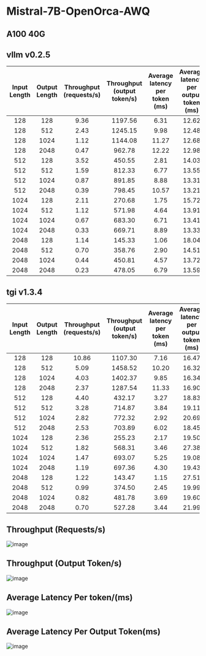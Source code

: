 # Mistral-7B-OpenOrca-AWQ

## A100 40G

## vllm v0.2.5

| Input Length | Output Length | Throughput (requests/s) | Throughput (output token/s) | Average latency per token (ms) | Average latency per output token (ms) |
| :----------: | :-----------: | :---------------------: | :-------------------------: | :----------------------------: | :-----------------------------------: |
|     128      |      128      |          9.36           |           1197.56           |              6.31              |                 12.62                 |
|     128      |      512      |          2.43           |           1245.15           |              9.98              |                 12.48                 |
|     128      |     1024      |          1.12           |           1144.08           |             11.27              |                 12.68                 |
|     128      |     2048      |          0.47           |           962.78            |             12.22              |                 12.98                 |
|     512      |      128      |          3.52           |           450.55            |              2.81              |                 14.03                 |
|     512      |      512      |          1.59           |           812.33            |              6.77              |                 13.55                 |
|     512      |     1024      |          0.87           |           891.85            |              8.88              |                 13.31                 |
|     512      |     2048      |          0.39           |           798.45            |             10.57              |                 13.21                 |
|     1024     |      128      |          2.11           |           270.68            |              1.75              |                 15.72                 |
|     1024     |      512      |          1.12           |           571.98            |              4.64              |                 13.91                 |
|     1024     |     1024      |          0.67           |           683.30            |              6.71              |                 13.41                 |
|     1024     |     2048      |          0.33           |           669.71            |              8.89              |                 13.33                 |
|     2048     |      128      |          1.14           |           145.33            |              1.06              |                 18.04                 |
|     2048     |      512      |          0.70           |           358.76            |              2.90              |                 14.51                 |
|     2048     |     1024      |          0.44           |           450.81            |              4.57              |                 13.72                 |
|     2048     |     2048      |          0.23           |           478.05            |              6.79              |                 13.59                 |

## tgi v1.3.4

| Input Length | Output Length | Throughput (requests/s) | Throughput (output token/s) | Average latency per token (ms) | Average latency per output token (ms) |
| :----------: | :-----------: | :---------------------: | :-------------------------: | :----------------------------: | :-----------------------------------: |
|     128      |      128      |          10.86          |           1107.30           |              7.16              |                 16.47                 |
|     128      |      512      |          5.09           |           1458.52           |             10.20              |                 16.32                 |
|     128      |     1024      |          4.03           |           1402.37           |              9.85              |                 16.34                 |
|     128      |     2048      |          2.37           |           1287.54           |             11.33              |                 16.90                 |
|     512      |      128      |          4.40           |           432.17            |              3.27              |                 18.83                 |
|     512      |      512      |          3.28           |           714.87            |              3.84              |                 19.11                 |
|     512      |     1024      |          2.82           |           772.32            |              2.92              |                 20.69                 |
|     512      |     2048      |          2.53           |           703.89            |              6.02              |                 18.45                 |
|     1024     |      128      |          2.36           |           255.23            |              2.17              |                 19.50                 |
|     1024     |      512      |          1.82           |           568.31            |              3.46              |                 27.38                 |
|     1024     |     1024      |          1.47           |           693.07            |              5.25              |                 19.08                 |
|     1024     |     2048      |          1.19           |           697.36            |              4.30              |                 19.43                 |
|     2048     |      128      |          1.22           |           143.47            |              1.15              |                 27.51                 |
|     2048     |      512      |          0.99           |           374.50            |              2.45              |                 19.99                 |
|     2048     |     1024      |          0.82           |           481.78            |              3.69              |                 19.60                 |
|     2048     |     2048      |          0.70           |           527.28            |              3.44              |                 21.99                 |


## Throughput (Requests/s)
![image](./throughput-req.png)
## Throughput (Output Token/s)
![image](./throughput-token-out.png)
## Average Latency Per token/(ms)
![image](./pertoken.png)
## Average Latency Per Output Token(ms)
![image](./per-out-token.png)